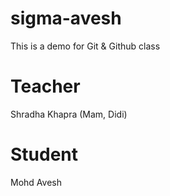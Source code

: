 # sigma-avesh
This is a demo for Git &amp; Github class

# Teacher
Shradha Khapra (Mam, Didi)

# Student
Mohd Avesh
